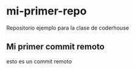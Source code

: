 # mi-primer-repo
Repositorio ejemplo para la clase de coderhouse

## Mi primer commit remoto
esto es un commit remoto
